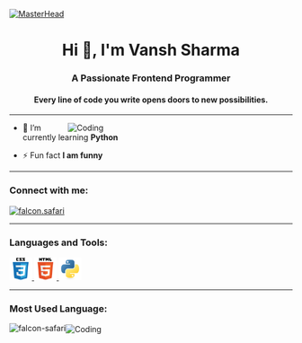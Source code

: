 [![MasterHead](https://user-images.githubusercontent.com/74750414/167504857-4129cbc1-2d10-4478-be39-3c1a3bee2dbc.gif)](https://rishavchanda.io)
<h1 align="center">Hi 👋, I'm Vansh Sharma</h1>
<h3 align="center">A Passionate Frontend Programmer</h3>
<h4 align="center">Every line of code you write opens doors to new possibilities.</h4>

<hr>

<img align="right" alt="Coding" width="400" src="https://cdn.dribbble.com/users/1162077/screenshots/3848914/programmer.gif">


- 🌱 I’m currently learning **Python**

- ⚡ Fun fact **I am funny**

<hr>
<h3 align="left">Connect with me:</h3>
<p align="left">
<a href="https://instagram.com/vansh.xplore" target="blank"><img align="center" src="https://raw.githubusercontent.com/rahuldkjain/github-profile-readme-generator/master/src/images/icons/Social/instagram.svg" alt="falcon.safari" height="30" width="40" /></a>
</p>

<hr>
<h3 align="left">Languages and Tools:</h3>
<p align="left"> <a href="https://www.w3schools.com/css/" target="_blank" rel="noreferrer"> <img src="https://raw.githubusercontent.com/devicons/devicon/master/icons/css3/css3-original-wordmark.svg" alt="css3" width="40" height="40"/> </a> <a href="https://www.w3.org/html/" target="_blank" rel="noreferrer"> <img src="https://raw.githubusercontent.com/devicons/devicon/master/icons/html5/html5-original-wordmark.svg" alt="html5" width="40" height="40"/> </a> <a href="https://www.python.org" target="_blank" rel="noreferrer"> <img src="https://raw.githubusercontent.com/devicons/devicon/master/icons/python/python-original.svg" alt="python" width="40" height="40"/> </a> </p>

<hr>

<h3 align="left">Most Used Language:</h3>
<p><img align="left" src="https://github-readme-stats.vercel.app/api/top-langs?username=vansh-xplore&show_icons=true&locale=en&layout=compact" alt="falcon-safari" /></p>

<img align="center" alt="Coding" width="400" src="https://media.tenor.com/mH_Sq3JI3jkAAAAi/helloworld-programming.gif">
